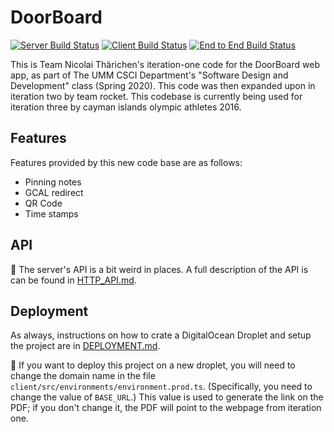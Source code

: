 # DoorBoard

[![Server Build Status](../../workflows/Server%20Java/badge.svg)](../../actions?query=workflow%3A"Server+Java")
[![Client Build Status](../../workflows/Client%20Angular/badge.svg)](../../actions?query=workflow%3A"Client+Angular")
[![End to End Build Status](../../workflows/End-to-End/badge.svg)](../../actions?query=workflow%3AEnd-to-End)

This is Team Nicolai Thärichen's iteration-one code for the DoorBoard web app,
as part of The UMM CSCI Department's "Software Design and Development" class
(Spring 2020). This code was then expanded upon in iteration two by team rocket. This codebase is currently being used for iteration three by cayman islands olympic athletes 2016. 

## Features

Features provided by this new code base are as follows:
* Pinning notes
* GCAL redirect
* QR Code
* Time stamps

## API

 🐚 The server's API is a bit weird in places. A full description of
 the API is can be found in [HTTP_API.md](HTTP_API.md).

 ## Deployment

 As always, instructions on how to crate a DigitalOcean Droplet and setup the project are in [DEPLOYMENT.md](DEPLOYMENT.md).

 🐚 If you want to deploy this project on a new droplet, you will need to
 change the domain name in the file
 `client/src/environments/environment.prod.ts`. (Specifically, you need to
 change the value of `BASE_URL`.) This value is used to generate the link on
 the PDF; if you don't change it, the PDF will point to the webpage from
 iteration one.
